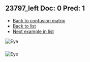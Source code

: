 ## 23797_left Doc: 0 Pred: 1
- [Back to confusion matrix](https://github.com/juliandewit/kaggle_retinopathy/blob/master/matrix.md)
- [Back to list](https://github.com/juliandewit/kaggle_retinopathy/blob/master/lists/01/list.md)
- [Next example in list](https://github.com/juliandewit/kaggle_retinopathy/blob/master/lists/01/23/23850_left.md)

![Eye](https://retinopaty.blob.core.windows.net/size1024/23797_left_0.jpeg)

### 

![Eye]()
